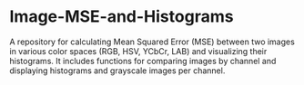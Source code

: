 # Image-MSE-and-Histograms
 A repository for calculating Mean Squared Error (MSE) between two images in various color spaces (RGB, HSV, YCbCr, LAB) and visualizing their histograms. It includes functions for comparing images by channel and displaying histograms and grayscale images per channel.

